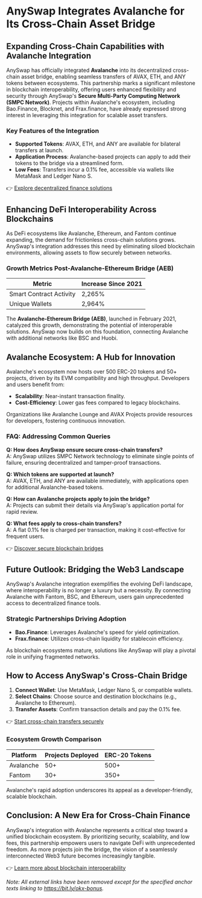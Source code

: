 # AnySwap Integrates Avalanche for Its Cross-Chain Asset Bridge  

## Expanding Cross-Chain Capabilities with Avalanche Integration  

AnySwap has officially integrated **Avalanche** into its decentralized cross-chain asset bridge, enabling seamless transfers of AVAX, ETH, and ANY tokens between ecosystems. This partnership marks a significant milestone in blockchain interoperability, offering users enhanced flexibility and security through AnySwap's **Secure Multi-Party Computing Network (SMPC Network)**. Projects within Avalanche's ecosystem, including Bao.Finance, Blocknet, and Frax.finance, have already expressed strong interest in leveraging this integration for scalable asset transfers.  

### Key Features of the Integration  
- **Supported Tokens**: AVAX, ETH, and ANY are available for bilateral transfers at launch.  
- **Application Process**: Avalanche-based projects can apply to add their tokens to the bridge via a streamlined form.  
- **Low Fees**: Transfers incur a 0.1% fee, accessible via wallets like MetaMask and Ledger Nano S.  

👉 [Explore decentralized finance solutions](https://bit.ly/okx-bonus)  

## Enhancing DeFi Interoperability Across Blockchains  

As DeFi ecosystems like Avalanche, Ethereum, and Fantom continue expanding, the demand for frictionless cross-chain solutions grows. AnySwap's integration addresses this need by eliminating siloed blockchain environments, allowing assets to flow securely between networks.  

### Growth Metrics Post-Avalanche-Ethereum Bridge (AEB)  
| Metric                  | Increase Since 2021 |  
|-------------------------|---------------------|  
| Smart Contract Activity | 2,265%              |  
| Unique Wallets          | 2,964%              |  

The **Avalanche-Ethereum Bridge (AEB)**, launched in February 2021, catalyzed this growth, demonstrating the potential of interoperable solutions. AnySwap now builds on this foundation, connecting Avalanche with additional networks like BSC and Huobi.  

## Avalanche Ecosystem: A Hub for Innovation  

Avalanche's ecosystem now hosts over 500 ERC-20 tokens and 50+ projects, driven by its EVM compatibility and high throughput. Developers and users benefit from:  
- **Scalability**: Near-instant transaction finality.  
- **Cost-Efficiency**: Lower gas fees compared to legacy blockchains.  

Organizations like Avalanche Lounge and AVAX Projects provide resources for developers, fostering continuous innovation.  

### FAQ: Addressing Common Queries  

**Q: How does AnySwap ensure secure cross-chain transfers?**  
A: AnySwap utilizes SMPC Network technology to eliminate single points of failure, ensuring decentralized and tamper-proof transactions.  

**Q: Which tokens are supported at launch?**  
A: AVAX, ETH, and ANY are available immediately, with applications open for additional Avalanche-based tokens.  

**Q: How can Avalanche projects apply to join the bridge?**  
A: Projects can submit their details via AnySwap's application portal for rapid review.  

**Q: What fees apply to cross-chain transfers?**  
A: A flat 0.1% fee is charged per transaction, making it cost-effective for frequent users.  

👉 [Discover secure blockchain bridges](https://bit.ly/okx-bonus)  

## Future Outlook: Bridging the Web3 Landscape  

AnySwap's Avalanche integration exemplifies the evolving DeFi landscape, where interoperability is no longer a luxury but a necessity. By connecting Avalanche with Fantom, BSC, and Ethereum, users gain unprecedented access to decentralized finance tools.  

### Strategic Partnerships Driving Adoption  
- **Bao.Finance**: Leverages Avalanche's speed for yield optimization.  
- **Frax.finance**: Utilizes cross-chain liquidity for stablecoin efficiency.  

As blockchain ecosystems mature, solutions like AnySwap will play a pivotal role in unifying fragmented networks.  

## How to Access AnySwap's Cross-Chain Bridge  

1. **Connect Wallet**: Use MetaMask, Ledger Nano S, or compatible wallets.  
2. **Select Chains**: Choose source and destination blockchains (e.g., Avalanche to Ethereum).  
3. **Transfer Assets**: Confirm transaction details and pay the 0.1% fee.  

👉 [Start cross-chain transfers securely](https://bit.ly/okx-bonus)  

### Ecosystem Growth Comparison  
| Platform      | Projects Deployed | ERC-20 Tokens |  
|---------------|-------------------|---------------|  
| Avalanche     | 50+               | 500+          |  
| Fantom        | 30+               | 350+          |  

Avalanche's rapid adoption underscores its appeal as a developer-friendly, scalable blockchain.  

## Conclusion: A New Era for Cross-Chain Finance  

AnySwap's integration with Avalanche represents a critical step toward a unified blockchain ecosystem. By prioritizing security, scalability, and low fees, this partnership empowers users to navigate DeFi with unprecedented freedom. As more projects join the bridge, the vision of a seamlessly interconnected Web3 future becomes increasingly tangible.  

👉 [Learn more about blockchain interoperability](https://bit.ly/okx-bonus)  

*Note: All external links have been removed except for the specified anchor texts linking to https://bit.ly/okx-bonus.*